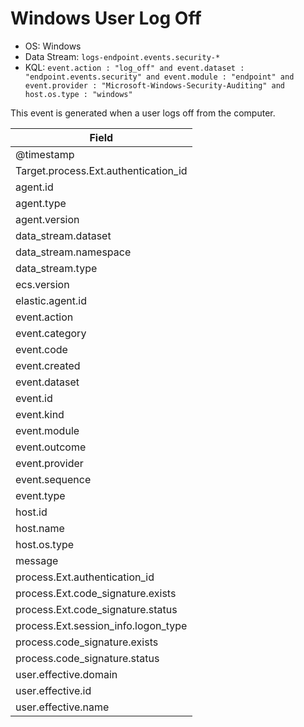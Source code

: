 # Windows User Log Off

- OS: Windows
- Data Stream: `logs-endpoint.events.security-*`
- KQL: `event.action : "log_off" and event.dataset : "endpoint.events.security" and event.module : "endpoint" and event.provider : "Microsoft-Windows-Security-Auditing" and host.os.type : "windows"`

This event is generated when a user logs off from the computer.

| Field |
|---|
| @timestamp |
| Target.process.Ext.authentication_id |
| agent.id |
| agent.type |
| agent.version |
| data_stream.dataset |
| data_stream.namespace |
| data_stream.type |
| ecs.version |
| elastic.agent.id |
| event.action |
| event.category |
| event.code |
| event.created |
| event.dataset |
| event.id |
| event.kind |
| event.module |
| event.outcome |
| event.provider |
| event.sequence |
| event.type |
| host.id |
| host.name |
| host.os.type |
| message |
| process.Ext.authentication_id |
| process.Ext.code_signature.exists |
| process.Ext.code_signature.status |
| process.Ext.session_info.logon_type |
| process.code_signature.exists |
| process.code_signature.status |
| user.effective.domain |
| user.effective.id |
| user.effective.name |

